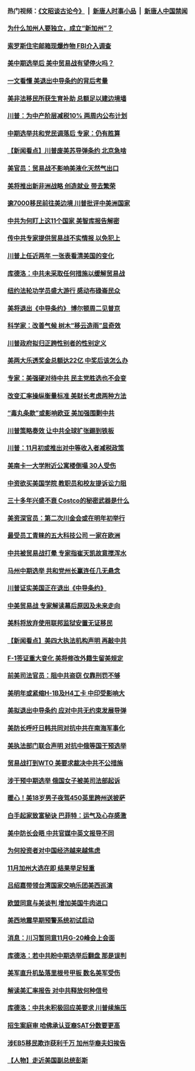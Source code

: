 #### 热门视频：[《文昭谈古论今》](https://github.com/gfw-breaker/wenzhao/blob/master/README.md?t=10231233) &nbsp;|&nbsp; [新唐人时事小品](https://github.com/gfw-breaker/ntdtv-comedy/blob/master/README.md?t=10231233) &nbsp;|&nbsp; [新唐人中国禁闻](https://github.com/gfw-breaker/ntdtv-news/blob/master/README.md?t=10231233)

#### [为什么加州人要独立，成立“新加州”？](../pages/nsc412/n10802610.md?t=10231233) 

#### [索罗斯住宅邮箱现爆炸物 FBI介入调查](../pages/nsc412/n10802808.md?t=10231233) 

#### [美中期选举后 美中贸易战有望停火吗？](../pages/nsc412/n10801498.md?t=10231233) 

#### [一文看懂 美退出中导条约的背后考量](../pages/nsc412/n10801841.md?t=10231233) 

#### [美非法移民所获生育补助 总额足以建边境墙](../pages/nsc412/n10801907.md?t=10231233) 

#### [川普：为中产阶层减税10% 两周内公布计划](../pages/nsc412/n10801800.md?t=10231233) 

#### [中期选举共和党民调落后 专家：仍有胜算](../pages/nsc412/n10801597.md?t=10231233) 

#### [【新闻看点】川普废美苏导弹条约 北京急啥](../pages/nsc412/n10801278.md?t=10231233) 

#### [美官员：贸易战不影响美液化天然气出口](../pages/nsc412/n10801354.md?t=10231233) 

#### [美将推出新非洲战略 创造就业 带去繁荣](../pages/nsc412/n10801172.md?t=10231233) 

#### [逾7000移民前往美边境 川普批评中美洲国家](../pages/nsc412/n10800991.md?t=10231233) 

#### [中共为何盯上这11个国家 美智库报告解密](../pages/nsc412/n10799359.md?t=10231233) 

#### [传中共专家提供贸易战不实情报 以免犯上](../pages/nsc412/n10800120.md?t=10231233) 

#### [川普上任近两年 一张表看清美国的变化](../pages/nsc412/n10799861.md?t=10231233) 

#### [库德洛：中共未采取任何措施以缓解贸易战](../pages/nsc412/n10799582.md?t=10231233) 

#### [纽约法轮功学员盛大游行 感动布碌崙民众](../pages/nsc412/n10799427.md?t=10231233) 

#### [美将退出《中导条约》 博尔顿周二见普京](../pages/nsc412/n10799392.md?t=10231233) 

#### [科学家：改善气候 树木“移云造雨”显奇效](../pages/nsc412/n10798122.md?t=10231233) 

#### [川普政府拟归正跨性别者的性别定义](../pages/nsc412/n10799302.md?t=10231233) 

#### [美两大乐透奖金总额达22亿 中奖后该怎么办](../pages/nsc412/n10799299.md?t=10231233) 

#### [专家：美强硬对待中共 民主党胜选也不会变](../pages/nsc412/n10799269.md?t=10231233) 

#### [改变汇率操纵衡量标准 美财长考虑两种方法](../pages/nsc412/n10799121.md?t=10231233) 

#### [“毒丸条款”或影响欧亚 美加强围剿中共](../pages/nsc412/n10798919.md?t=10231233) 

#### [川普策略奏效  让中共全球扩张踢到铁板](../pages/nsc412/n10799057.md?t=10231233) 

#### [川普：11月初或推出对中等收入者减税政策](../pages/nsc412/n10798928.md?t=10231233) 

#### [美南卡一大学附近公寓楼倒塌 30人受伤](../pages/nsc412/n10798835.md?t=10231233) 

#### [中资欲买美国学院 教职员和校友提诉讼力阻](../pages/nsc412/n10796138.md?t=10231233) 

#### [三十多年兴盛不衰 Costco的秘密武器是什么](../pages/nsc412/n10794200.md?t=10231233) 

#### [美资深官员：第二次川金会或在明年初举行](../pages/nsc412/n10798203.md?t=10231233) 

#### [最受员工青睐的五大科技公司 一家在欧洲](../pages/nsc412/n10794250.md?t=10231233) 

#### [中共被贸易战打晕 专家指崔天凯故意搅浑水](../pages/nsc412/n10797694.md?t=10231233) 

#### [马州中期选举 共和党州长赢连任几无悬念](../pages/nsc412/n10797874.md?t=10231233) 

#### [川普证实美国正在退出《中导条约》](../pages/nsc412/n10796319.md?t=10231233) 

#### [中美贸易战 专家解读幕后原因及未来走向](../pages/nsc412/n10797785.md?t=10231233) 

#### [美料将放弃使用联邦监狱安置无证移民](../pages/nsc412/n10797676.md?t=10231233) 

#### [【新闻看点】美四大执法机构声明 再敲中共](../pages/nsc412/n10797379.md?t=10231233) 

#### [F-1签证重大变化 美将修改外籍生留美规定](../pages/nsc412/n10797573.md?t=10231233) 

#### [前美司法官员：阻中共盗窃 仅靠刑罚不够](../pages/nsc412/n10790349.md?t=10231233) 

#### [美明年或紧缩H-1B及H4工卡 中印受影响大](../pages/nsc412/n10797371.md?t=10231233) 

#### [美拟退出中导条约 应对中共无约束发展导弹](../pages/nsc412/n10797140.md?t=10231233) 

#### [美防长呼吁日韩共同对抗中共在南海军事化](../pages/nsc412/n10796976.md?t=10231233) 

#### [美执法部门联合声明 对抗中俄等国干预选举](../pages/nsc412/n10796670.md?t=10231233) 

#### [贸易战打到WTO 美要求裁决中共不公措施](../pages/nsc412/n10796528.md?t=10231233) 

#### [涉干预中期选举 俄国女子被美司法部起诉](../pages/nsc412/n10796377.md?t=10231233) 

#### [暖心！美18岁男子夜驾450英里跨州送披萨](../pages/nsc412/n10796371.md?t=10231233) 

#### [白手起家致富秘诀 巴菲特：运气及心存感激](../pages/nsc412/n10796306.md?t=10231233) 

#### [美中防长会晤 中共官媒中英文报导不同](../pages/nsc412/n10795617.md?t=10231233) 

#### [为何投资者对中国经济越来越焦虑](../pages/nsc412/n10796047.md?t=10231233) 

#### [11月加州大选在即 结果举足轻重](../pages/nsc412/n10796111.md?t=10231233) 

#### [吕绍嘉带领台湾国家交响乐团美西巡演](../pages/nsc412/n10796002.md?t=10231233) 

#### [欧盟同意与美谈判 增加美国牛肉进口](../pages/nsc412/n10795852.md?t=10231233) 

#### [美西地震早期预警系统初试启动](../pages/nsc412/n10795664.md?t=10231233) 

#### [消息：川习暂同意11月G-20峰会上会面](../pages/nsc412/n10795644.md?t=10231233) 

#### [库德洛：若中共盼中期选举后翻盘 那是误判](../pages/nsc412/n10795527.md?t=10231233) 

#### [美军直升机坠落里根号甲板 数名美军受伤](../pages/nsc412/n10794716.md?t=10231233) 

#### [解读美汇率报告 对中共释放何种信号](../pages/nsc412/n10793405.md?t=10231233) 

#### [库德洛：中共未积极回应美要求 川普续施压](../pages/nsc412/n10793971.md?t=10231233) 

#### [招生案庭审 哈佛承认亚裔SAT分数要更高](../pages/nsc412/n10793858.md?t=10231233) 

#### [涉EB5移民欺诈获利千万 加州华裔夫妇挨告](../pages/nsc412/n10794199.md?t=10231233) 

#### [【人物】走近美国副总统彭斯](../pages/nsc412/n10793797.md?t=10231233) 

